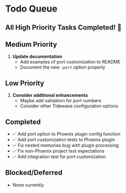 # Todo Queue

## All High Priority Tasks Completed! 🎉

## Medium Priority
1. **Update documentation**
   - Add examples of port customization to README
   - Document the new `:port` option properly

## Low Priority  
2. **Consider additional enhancements**
   - Maybe add validation for port numbers
   - Consider other Tidewave configuration options

## Completed
- ✅ Add port option to Phoenix plugin config function
- ✅ Add port customization tests to Phoenix plugin
- ✅ Fix nested memories bug with plugin processing
- ✅ Fix non-Phoenix project test expectations
- ✅ Add integration test for port customization

## Blocked/Deferred
- None currently